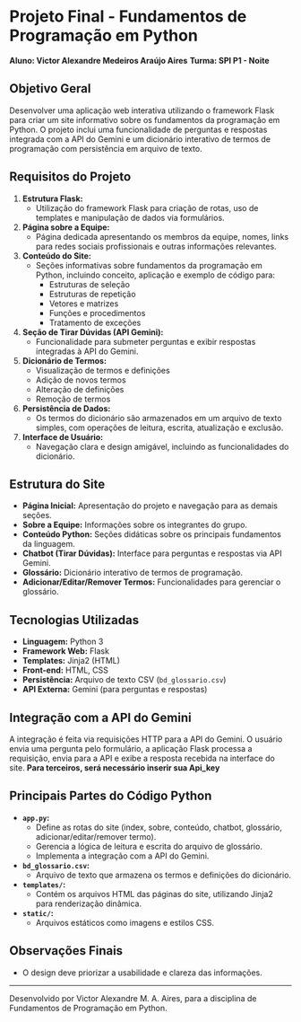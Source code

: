 # Projeto Final - Fundamentos de Programação em Python
**Aluno: Victor Alexandre Medeiros Araújo Aires**
**Turma: SPI P1 - Noite**

## Objetivo Geral
Desenvolver uma aplicação web interativa utilizando o framework Flask para criar um site informativo sobre os fundamentos da programação em Python. O projeto inclui uma funcionalidade de perguntas e respostas integrada com a API do Gemini e um dicionário interativo de termos de programação com persistência em arquivo de texto.

## Requisitos do Projeto
1. **Estrutura Flask:**
   - Utilização do framework Flask para criação de rotas, uso de templates e manipulação de dados via formulários.
2. **Página sobre a Equipe:**
   - Página dedicada apresentando os membros da equipe, nomes, links para redes sociais profissionais e outras informações relevantes.
3. **Conteúdo do Site:**
   - Seções informativas sobre fundamentos da programação em Python, incluindo conceito, aplicação e exemplo de código para:
     - Estruturas de seleção
     - Estruturas de repetição
     - Vetores e matrizes
     - Funções e procedimentos
     - Tratamento de exceções
4. **Seção de Tirar Dúvidas (API Gemini):**
   - Funcionalidade para submeter perguntas e exibir respostas integradas à API do Gemini.
5. **Dicionário de Termos:**
   - Visualização de termos e definições
   - Adição de novos termos
   - Alteração de definições
   - Remoção de termos
6. **Persistência de Dados:**
   - Os termos do dicionário são armazenados em um arquivo de texto simples, com operações de leitura, escrita, atualização e exclusão.
7. **Interface de Usuário:**
   - Navegação clara e design amigável, incluindo as funcionalidades do dicionário.

## Estrutura do Site
- **Página Inicial:** Apresentação do projeto e navegação para as demais seções.
- **Sobre a Equipe:** Informações sobre os integrantes do grupo.
- **Conteúdo Python:** Seções didáticas sobre os principais fundamentos da linguagem.
- **Chatbot (Tirar Dúvidas):** Interface para perguntas e respostas via API Gemini.
- **Glossário:** Dicionário interativo de termos de programação.
- **Adicionar/Editar/Remover Termos:** Funcionalidades para gerenciar o glossário.

## Tecnologias Utilizadas
- **Linguagem:** Python 3
- **Framework Web:** Flask
- **Templates:** Jinja2 (HTML)
- **Front-end:** HTML, CSS
- **Persistência:** Arquivo de texto CSV (`bd_glossario.csv`)
- **API Externa:** Gemini (para perguntas e respostas)

## Integração com a API do Gemini
A integração é feita via requisições HTTP para a API do Gemini. O usuário envia uma pergunta pelo formulário, a aplicação Flask processa a requisição, envia para a API e exibe a resposta recebida na interface do site.
**Para terceiros, será necessário inserir sua Api_key**

## Principais Partes do Código Python
- **`app.py`:**
  - Define as rotas do site (index, sobre, conteúdo, chatbot, glossário, adicionar/editar/remover termo).
  - Gerencia a lógica de leitura e escrita do arquivo de glossário.
  - Implementa a integração com a API do Gemini.
- **`bd_glossario.csv`:**
  - Arquivo de texto que armazena os termos e definições do dicionário.
- **`templates/`:**
  - Contém os arquivos HTML das páginas do site, utilizando Jinja2 para renderização dinâmica.
- **`static/`:**
  - Arquivos estáticos como imagens e estilos CSS.

## Observações Finais
- O design deve priorizar a usabilidade e clareza das informações.

---

Desenvolvido por Victor Alexandre M. A. Aires, para a disciplina de Fundamentos de Programação em Python.
